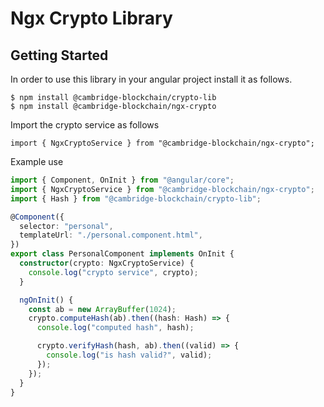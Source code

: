 # Ngx Crypto Library

## Getting Started

In order to use this library in your angular project install it as follows.

    $ npm install @cambridge-blockchain/crypto-lib
    $ npm install @cambridge-blockchain/ngx-crypto

Import the crypto service as follows

    import { NgxCryptoService } from "@cambridge-blockchain/ngx-crypto";

Example use

```typescript
import { Component, OnInit } from "@angular/core";
import { NgxCryptoService } from "@cambridge-blockchain/ngx-crypto";
import { Hash } from "@cambridge-blockchain/crypto-lib";

@Component({
  selector: "personal",
  templateUrl: "./personal.component.html",
})
export class PersonalComponent implements OnInit {
  constructor(crypto: NgxCryptoService) {
    console.log("crypto service", crypto);
  }

  ngOnInit() {
    const ab = new ArrayBuffer(1024);
    crypto.computeHash(ab).then((hash: Hash) => {
      console.log("computed hash", hash);

      crypto.verifyHash(hash, ab).then((valid) => {
        console.log("is hash valid?", valid);
      });
    });
  }
}
```
